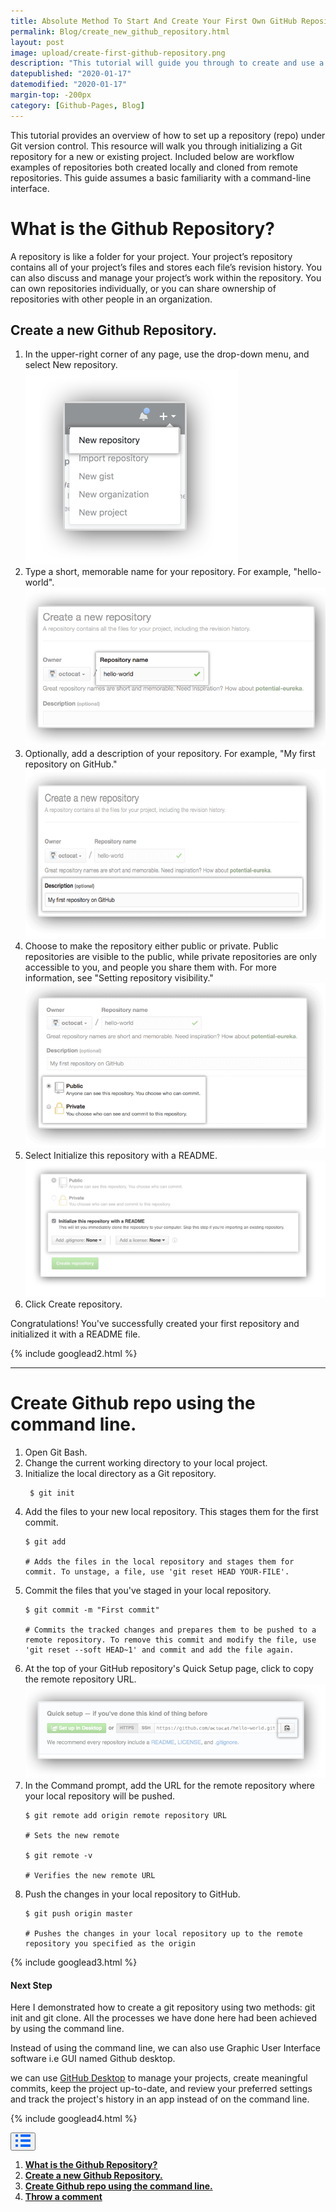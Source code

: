 ```yaml
---
title: Absolute Method To Start And Create Your First Own GitHub Repository.
permalink: Blog/create_new_github_repository.html
layout: post
image: upload/create-first-github-repository.png
description: "This tutorial will guide you through to create and use a new Github repository where GitHub stores each project in its own online repository. we can also create a remote repository on GitHub right from the command line, allow the user to interactively create a .gitignore file and so on."
datepublished: "2020-01-17"
datemodified: "2020-01-17"
margin-top: -200px
category: [Github-Pages, Blog]
---
```


This tutorial provides an overview of how to set up a repository (repo) under Git version control. This resource will walk you through initializing a Git repository for a new or existing project. Included below are workflow examples of repositories both created locally and cloned from remote repositories. This guide assumes a basic familiarity with a command-line interface.

<h1 id="what-is-github-repository">What is the Github Repository?</h1>

A repository is like a folder for your project. Your project’s repository contains all of your project’s files and stores each file’s revision history. You can also discuss and manage your project’s work within the repository. You can own repositories individually, or you can share ownership of repositories with other people in an organization.

<h2 id="create-new-github-repository">Create a new Github Repository.</h2>

<ol>
<li>In the upper-right corner of any page, use the drop-down menu, and select New repository. <br>
<img src="/uploads/git-new-repository-1.png">
 </li>
<li>Type a short, memorable name for your repository. For example, "hello-world". <br>
<img src="/uploads/git-new-repository-2.png">
</li>
<li>Optionally, add a description of your repository. For example, "My first repository on GitHub." <br>
<img src="/uploads/git-new-repository-3.png">
</li>

<li>Choose to make the repository either public or private. Public repositories are visible to the public, while private repositories are only accessible to you, and people you share them with. For more information, see "Setting repository visibility." <br>
<img src="/uploads/git-new-repository-4.png">
</li>

<li>Select Initialize this repository with a README. <br>


<img src="/uploads/git-new-repository-5.png">

</li>
<li>Click Create repository.</li>
</ol>

Congratulations! You've successfully created your first repository and initialized it with a README file.

{% include googlead2.html %}

<hr>

<h1 id="create-github-repo-using-command-line">Create Github repo using the command line.</h1>

<ol>
<li>Open Git Bash.</li>
<li>Change the current working directory to your local project.</li>
<li>Initialize the local directory as a Git repository. <br>
<pre><code> $ git init </code></pre></li>
<li>Add the files to your new local repository. This stages them for the first commit. <br>
<pre><code>$ git add <br>
# Adds the files in the local repository and stages them for commit. To unstage, a file, use 'git reset HEAD YOUR-FILE'. </code></pre></li>
<li>Commit the files that you've staged in your local repository. <br>
<pre><code>$ git commit -m "First commit" <br>
# Commits the tracked changes and prepares them to be pushed to a remote repository. To remove this commit and modify the file, use 'git reset --soft HEAD~1' and commit and add the file again.</code></pre></li>
<li>At the top of your GitHub repository's Quick Setup page, click to copy the remote repository URL.<br> <img src="/uploads/git-repo-setup.png"></li>
<li>In the Command prompt, add the URL for the remote repository where your local repository will be pushed.</li>

<pre><code>$ git remote add origin remote repository URL <br>
# Sets the new remote  <br>
$ git remote -v <br>
# Verifies the new remote URL</code></pre>
<li>Push the changes in your local repository to GitHub. <br>
</li>

<pre><code>$ git push origin master <br>
# Pushes the changes in your local repository up to the remote repository you specified as the origin</code></pre>
</ol>

{% include googlead3.html %}

<h4>Next Step</h4>

Here I demonstrated how to create a git repository using two methods: git init and git clone. All the processes we have done here had been achieved by using the command line. 

Instead of using the command line, we can also use Graphic User Interface software i.e GUI named Github desktop. 

we can use <a href="https://www.alltechnotricks.com/Blog/github_desktop_windows.html" rel="noopener">GitHub Desktop</a> to manage your projects, create meaningful commits, keep the project up-to-date, and review your preferred settings and track the project's history in an app instead of on the command line.

{% include googlead4.html %}


<div class="anim_container">
<button id="show">
<svg width="24" height="20" viewBox="0 0 24 20">
<path d="M3 0H1C0.4 0 0 0.4 0 1V3C0 3.6 0.4 4 1 4H3C3.6 4 4 3.6 4 3V1C4 0.4 3.6 0 3 0Z"
									fill="#0066FF" />
								<path d="M3 0H1C0.4 0 0 0.4 0 1V3C0 3.6 0.4 4 1 4H3C3.6 4 4 3.6 4 3V1C4 0.4 3.6 0 3 0Z"
									transform="translate(0 8)" fill="#0066FF" />
								<path d="M3 0H1C0.4 0 0 0.4 0 1V3C0 3.6 0.4 4 1 4H3C3.6 4 4 3.6 4 3V1C4 0.4 3.6 0 3 0Z"
									transform="translate(0 16)" fill="#0066FF" />
								<path
									d="M15 0H1C0.4 0 0 0.4 0 1V3C0 3.6 0.4 4 1 4H15C15.6 4 16 3.6 16 3V1C16 0.4 15.6 0 15 0Z"
									transform="translate(8)" fill="#0066FF" />
								<path
									d="M15 0H1C0.4 0 0 0.4 0 1V3C0 3.6 0.4 4 1 4H15C15.6 4 16 3.6 16 3V1C16 0.4 15.6 0 15 0Z"
									transform="translate(8 8)" fill="#0066FF" />
								<path
									d="M15 0H1C0.4 0 0 0.4 0 1V3C0 3.6 0.4 4 1 4H15C15.6 4 16 3.6 16 3V1C16 0.4 15.6 0 15 0Z"
									transform="translate(8 16)" fill="#0066FF" />
							</svg>
						</button><div id="links_container">
							<ol>
        <li><a href="#what-is-github-repository" class="test"><b>What is the Github Repository?</b></a></li>
        <li><a href="#create-new-github-repository" class="test"><b>Create a new Github Repository.</b></a></li>
        <li><a href="#create-github-repo-using-command-line" class="test"><b>Create Github repo using the command line.</b></a></li>
								<li><a href="#disqus_thread" class="test"><b>Throw a comment</b></a></li>
							</ol>
						</div>
</div>